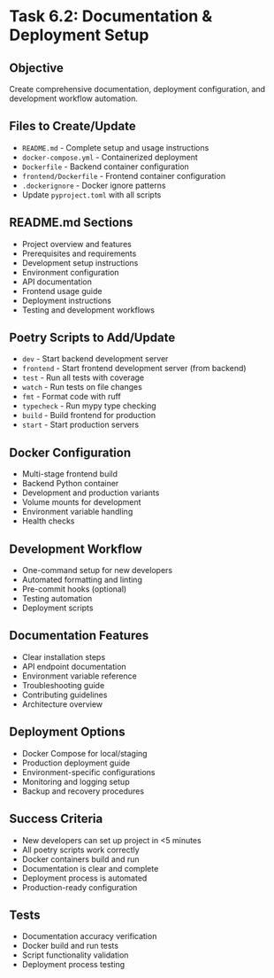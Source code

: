 # Task 6.2: Documentation & Deployment Setup

## Objective
Create comprehensive documentation, deployment configuration, and development workflow automation.

## Files to Create/Update
- `README.md` - Complete setup and usage instructions
- `docker-compose.yml` - Containerized deployment
- `Dockerfile` - Backend container configuration
- `frontend/Dockerfile` - Frontend container configuration
- `.dockerignore` - Docker ignore patterns
- Update `pyproject.toml` with all scripts

## README.md Sections
- Project overview and features
- Prerequisites and requirements
- Development setup instructions
- Environment configuration
- API documentation
- Frontend usage guide
- Deployment instructions
- Testing and development workflows

## Poetry Scripts to Add/Update
- `dev` - Start backend development server
- `frontend` - Start frontend development server (from backend)
- `test` - Run all tests with coverage
- `watch` - Run tests on file changes
- `fmt` - Format code with ruff
- `typecheck` - Run mypy type checking
- `build` - Build frontend for production
- `start` - Start production servers

## Docker Configuration
- Multi-stage frontend build
- Backend Python container
- Development and production variants
- Volume mounts for development
- Environment variable handling
- Health checks

## Development Workflow
- One-command setup for new developers
- Automated formatting and linting
- Pre-commit hooks (optional)
- Testing automation
- Deployment scripts

## Documentation Features
- Clear installation steps
- API endpoint documentation
- Environment variable reference
- Troubleshooting guide
- Contributing guidelines
- Architecture overview

## Deployment Options
- Docker Compose for local/staging
- Production deployment guide
- Environment-specific configurations
- Monitoring and logging setup
- Backup and recovery procedures

## Success Criteria
- New developers can set up project in <5 minutes
- All poetry scripts work correctly
- Docker containers build and run
- Documentation is clear and complete
- Deployment process is automated
- Production-ready configuration

## Tests
- Documentation accuracy verification
- Docker build and run tests
- Script functionality validation
- Deployment process testing
